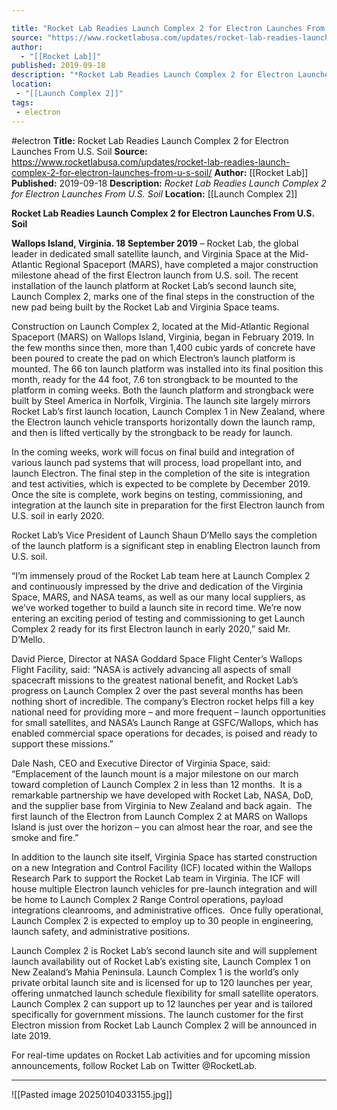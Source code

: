 ```yaml
---

title: "Rocket Lab Readies Launch Complex 2 for Electron Launches From U.S. Soil "
source: "https://www.rocketlabusa.com/updates/rocket-lab-readies-launch-complex-2-for-electron-launches-from-u-s-soil/"
author:
  - "[[Rocket Lab]]"
published: 2019-09-18
description: "*Rocket Lab Readies Launch Complex 2 for Electron Launches From U.S. Soil*"
location: 
 - "[[Launch Complex 2]]"
tags:
 - electron
---
```


#electron
**Title:** Rocket Lab Readies Launch Complex 2 for Electron Launches From U.S. Soil 
**Source:** https://www.rocketlabusa.com/updates/rocket-lab-readies-launch-complex-2-for-electron-launches-from-u-s-soil/
**Author:** [[Rocket Lab]]
**Published:** 2019-09-18
**Description:** *Rocket Lab Readies Launch Complex 2 for Electron Launches From U.S. Soil*
**Location:** [[Launch Complex 2]]

**Rocket Lab Readies Launch Complex 2 for Electron Launches From U.S. Soil**

**Wallops Island, Virginia. 18 September 2019** – Rocket Lab, the global leader in dedicated small satellite launch, and Virginia Space at the Mid-Atlantic Regional Spaceport (MARS), have completed a major construction milestone ahead of the first Electron launch from U.S. soil. The recent installation of the launch platform at Rocket Lab’s second launch site, Launch Complex 2, marks one of the final steps in the construction of the new pad being built by the Rocket Lab and Virginia Space teams.

Construction on Launch Complex 2, located at the Mid-Atlantic Regional Spaceport (MARS) on Wallops Island, Virginia, began in February 2019. In the few months since then, more than 1,400 cubic yards of concrete have been poured to create the pad on which Electron’s launch platform is mounted. The 66 ton launch platform was installed into its final position this month, ready for the 44 foot, 7.6 ton strongback to be mounted to the platform in coming weeks. Both the launch platform and strongback were built by Steel America in Norfolk, Virginia. The launch site largely mirrors Rocket Lab’s first launch location, Launch Complex 1 in New Zealand, where the Electron launch vehicle transports horizontally down the launch ramp, and then is lifted vertically by the strongback to be ready for launch.

In the coming weeks, work will focus on final build and integration of various launch pad systems that will process, load propellant into, and launch Electron. The final step in the completion of the site is integration and test activities, which is expected to be complete by December 2019. Once the site is complete, work begins on testing, commissioning, and integration at the launch site in preparation for the first Electron launch from U.S. soil in early 2020.

Rocket Lab’s Vice President of Launch Shaun D’Mello says the completion of the launch platform is a significant step in enabling Electron launch from U.S. soil.

“I’m immensely proud of the Rocket Lab team here at Launch Complex 2 and continuously impressed by the drive and dedication of the Virginia Space, MARS, and NASA teams, as well as our many local suppliers, as we’ve worked together to build a launch site in record time. We’re now entering an exciting period of testing and commissioning to get Launch Complex 2 ready for its first Electron launch in early 2020,” said Mr. D’Mello. 

David Pierce, Director at NASA Goddard Space Flight Center’s Wallops Flight Facility, said: “NASA is actively advancing all aspects of small spacecraft missions to the greatest national benefit, and Rocket Lab’s progress on Launch Complex 2 over the past several months has been nothing short of incredible. The company’s Electron rocket helps fill a key national need for providing more – and more frequent – launch opportunities for small satellites, and NASA’s Launch Range at GSFC/Wallops, which has enabled commercial space operations for decades, is poised and ready to support these missions.”

Dale Nash, CEO and Executive Director of Virginia Space, said: “Emplacement of the launch mount is a major milestone on our march toward completion of Launch Complex 2 in less than 12 months.  It is a remarkable partnership we have developed with Rocket Lab, NASA, DoD, and the supplier base from Virginia to New Zealand and back again.  The first launch of the Electron from Launch Complex 2 at MARS on Wallops Island is just over the horizon – you can almost hear the roar, and see the smoke and fire.”

In addition to the launch site itself, Virginia Space has started construction on a new Integration and Control Facility (ICF) located within the Wallops Research Park to support the Rocket Lab team in Virginia. The ICF will house multiple Electron launch vehicles for pre-launch integration and will be home to Launch Complex 2 Range Control operations, payload integrations cleanrooms, and administrative offices.  Once fully operational, Launch Complex 2 is expected to employ up to 30 people in engineering, launch safety, and administrative positions.

Launch Complex 2 is Rocket Lab’s second launch site and will supplement launch availability out of Rocket Lab’s existing site, Launch Complex 1 on New Zealand’s Mahia Peninsula. Launch Complex 1 is the world’s only private orbital launch site and is licensed for up to 120 launches per year, offering unmatched launch schedule flexibility for small satellite operators. Launch Complex 2 can support up to 12 launches per year and is tailored specifically for government missions. The launch customer for the first Electron mission from Rocket Lab Launch Complex 2 will be announced in late 2019.

For real-time updates on Rocket Lab activities and for upcoming mission announcements, follow Rocket Lab on Twitter @RocketLab.

---

![[Pasted image 20250104033155.jpg]]